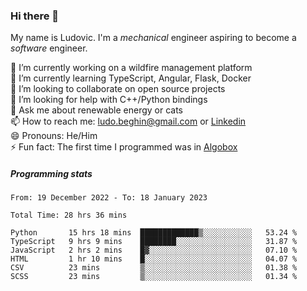 ### Hi there 👋

My name is Ludovic. I'm a *mechanical* engineer aspiring to become a *software* engineer.

 🔭 I’m currently working on a wildfire management platform<br/>
 🌱 I’m currently learning TypeScript, Angular, Flask, Docker<br/>
 👯 I’m looking to collaborate on open source projects<br/>
 🤔 I’m looking for help with C++/Python bindings<br/>
 💬 Ask me about renewable energy or cats<br/>
 📫 How to reach me: ludo.beghin@gmail.com or [Linkedin](https://www.linkedin.com/in/ludovic-beghin/)<br/>
 😄 Pronouns: He/Him<br/>
 ⚡ Fun fact: The first time I programmed was in [Algobox](https://fr.wikipedia.org/wiki/Algobox)<br/>

##### Programming stats
<!--START_SECTION:waka-->

```text
From: 19 December 2022 - To: 18 January 2023

Total Time: 28 hrs 36 mins

Python       15 hrs 18 mins  █████████████▒░░░░░░░░░░░   53.24 %
TypeScript   9 hrs 9 mins    ████████░░░░░░░░░░░░░░░░░   31.87 %
JavaScript   2 hrs 2 mins    █▓░░░░░░░░░░░░░░░░░░░░░░░   07.10 %
HTML         1 hr 10 mins    █░░░░░░░░░░░░░░░░░░░░░░░░   04.07 %
CSV          23 mins         ▒░░░░░░░░░░░░░░░░░░░░░░░░   01.38 %
SCSS         23 mins         ▒░░░░░░░░░░░░░░░░░░░░░░░░   01.34 %
```

<!--END_SECTION:waka-->

